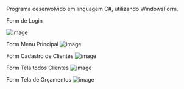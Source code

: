 Programa desenvolvido em linguagem C#, utilizando WindowsForm.


Form de Login

![image](https://github.com/user-attachments/assets/650d2996-bfc4-45de-8816-49e0a67a3367)



Form Menu Principal
![image](https://github.com/user-attachments/assets/b8bd3b07-d266-4a86-93cc-bd7f26ac0ca5)

Form Cadastro de Clientes
![image](https://github.com/user-attachments/assets/11160eeb-4382-4aa5-9c9d-73fab96b316c)

Form Tela todos Clientes 
![image](https://github.com/user-attachments/assets/9a07a2f0-e16b-46fd-a9ad-ed17e22660c3)

Form Tela de Orçamentos
![image](https://github.com/user-attachments/assets/cdf44e35-6950-47ad-aa53-212660288b5d)






